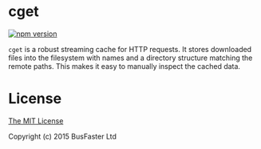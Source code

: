cget
====

[![npm version](https://img.shields.io/npm/v/cget.svg)](https://www.npmjs.com/package/cget)

`cget` is a robust streaming cache for HTTP requests.
It stores downloaded files into the filesystem with names and a directory structure matching the remote paths.
This makes it easy to manually inspect the cached data.

License
===

[The MIT License](https://raw.githubusercontent.com/charto/cget/master/LICENSE)

Copyright (c) 2015 BusFaster Ltd
